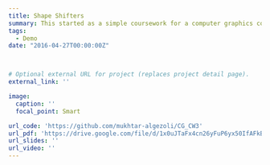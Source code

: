 ```yaml
---
title: Shape Shifters
summary: This started as a simple coursework for a computer graphics course but turned into implementing "displacement mapping" feature in PBRT(https://pbrt.org/). I used Ray Marching to render a hight map into a rendered object.
tags:
  - Demo
date: "2016-04-27T00:00:00Z"



# Optional external URL for project (replaces project detail page).
external_link: ''

image:
  caption: ''
  focal_point: Smart

url_code: 'https://github.com/mukhtar-algezoli/CG_CW3'
url_pdf: 'https://drive.google.com/file/d/1x0uJTaFx4cn26yFuP6yx50IfAFkBTMds/view?usp=sharing'
url_slides: ''
url_video: ''
---
```


